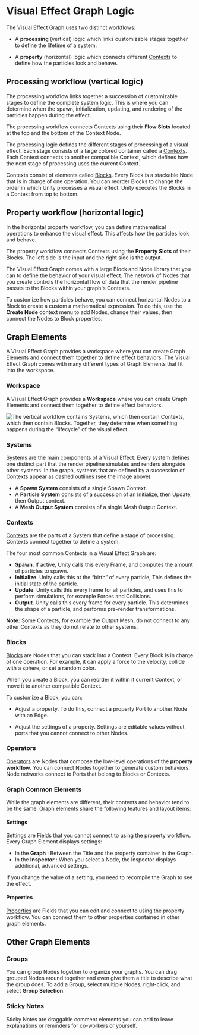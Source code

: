 # Visual Effect Graph Logic

The Visual Effect Graph uses two distinct workflows:

* A **processing** (vertical) logic which links customizable stages together to define the lifetime of a system.

* A **property** (horizontal) logic which connects different [Contexts](Contexts.md) to define how the particles look and behave.

## Processing workflow (vertical logic)
The processing workflow links together a succession of customizable stages to define the complete system logic. This is where you can determine when the spawn, initialization, updating, and rendering of the particles happen during the effect.

The processing workflow connects Contexts using their **Flow Slots** located at the top and the bottom of the Context Node.

The processing logic defines the different stages of processing of a visual effect. Each stage consists of a large colored container called a [Contexts](Contexts.md). Each Context connects to another compatible Context, which defines how the next stage of processing uses the current Context.

Contexts consist of elements called [Blocks](Blocks.md). Every Block is a stackable Node that is in charge of one operation. You can reorder Blocks to change the order in which Unity processes a visual effect. Unity executes the Blocks in a Context from top to bottom.
## Property workflow (horizontal logic)
In the horizontal property workflow, you can define mathematical operations to enhance the visual effect. This affects how the particles look and behave.

The property workflow connects Contexts using the **Property Slots** of their Blocks. The left side is the input and the right side is the output.

The Visual Effect Graph comes with a large Block and Node library that you can to define the behavior of your visual effect. The network of Nodes that you create controls the horizontal flow of data that the render pipeline passes to the Blocks within your graph's Contexts.

To customize how particles behave, you can connect horizontal Nodes to a Block to create a custom a mathematical expression. To do this, use the **Create Node** context menu to add Nodes, change their values, then connect the Nodes to Block properties.

## Graph Elements

A Visual Effect Graph provides a workspace where you can create Graph Elements and connect them together to define effect behaviors. The Visual Effect Graph comes with many different types of Graph Elements that fit into the workspace.

### Workspace

A Visual Effect Graph provides a **Workspace** where you can create Graph Elements and connect them together to define effect behaviors.

![The vertical workflow contains Systems, which then contain Contexts, which then contain Blocks. Together, they determine when something happens during the “lifecycle” of the visual effect.](Images/SystemVisual.png)

### Systems

[Systems](Systems.md) are the main components of a Visual Effect. Every system defines one distinct part that the render pipeline simulates and renders alongside other systems. In the graph, systems that are defined by a succession of Contexts appear as dashed outlines (see the image above).

* A **Spawn System** consists of a single Spawn Context.
* A **Particle System** consists  of a succession of an Initialize, then Update, then Output context. 
* A **Mesh Output System** consists of a single Mesh Output Context.

### Contexts
[Contexts](Contexts.md) are the parts of a System that define a stage of processing. Contexts connect together to define a system.

The four most common Contexts in a Visual Effect Graph are:

* **Spawn**. If active, Unity calls this every Frame, and computes the amount of particles to spawn.
* **Initialize**. Unity calls this at the “birth” of every particle, This defines the initial state of the particle. 
* **Update**. Unity calls this every frame for all particles, and uses this to perform simulations, for example Forces and Collisions.  
* **Output**. Unity calls this every frame for every particle. This determines the shape of a particle, and performs pre-render transformations.

**Note:** Some Contexts, for example the Output Mesh, do not connect to any other Contexts as they do not relate to other systems.

### Blocks
[Blocks](Blocks.md) are Nodes that you can stack into a Context. Every Block is in charge of one operation. For example, it can apply a force to the velocity, collide with a sphere, or set a random color.

When you create a Block, you can reorder it within it current Context, or move it to another compatible Context.

To customize a Block, you can:

* Adjust a property. To do this, connect a property Port to another Node with an Edge. 


* Adjust the settings of a property. Settings are editable values without ports that you cannot connect to other Nodes.
### Operators
[Operators](Operators.md) are Nodes that compose the low-level operations of the **property workflow**. You can connect Nodes together to generate custom behaviors. Node networks connect to Ports that belong to Blocks or Contexts.

### Graph Common Elements

While the graph elements are different, their contents and behavior tend to be the same. Graph elements share the following features and layout items:

#### Settings

Settings are Fields that you cannot connect to using the property workflow. Every Graph Element displays settings:

* In the **Graph** : Between the Title and the property container in the Graph.
* In the **Inspector** : When you select a Node, the Inspector displays additional, advanced settings.

If you change the value of a setting, you need to recompile the Graph to see the effect.

#### Properties

[Properties](Properties.md) are Fields that you can edit and connect to using the property workflow. You can connect them to other properties contained in other graph elements.

## Other Graph Elements

### Groups 

You can group Nodes together to organize your graphs. You can drag grouped Nodes around together and even give them a title to describe what the group does. To add a Group, select multiple Nodes, right-click, and select **Group Selection**.

### Sticky Notes

Sticky Notes are draggable comment elements you can add to leave explanations or reminders for co-workers or yourself.